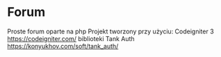 # Forum
Proste forum oparte na php
Projekt tworzony przy użyciu:
Codeigniter 3 https://codeigniter.com/
biblioteki Tank Auth https://konyukhov.com/soft/tank_auth/

